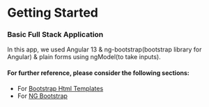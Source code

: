 # Getting Started

### Basic Full Stack Application
In this app, we used Angular 13 & ng-bootstrap(bootstrap library for Angular) & plain forms using ngModel(to take inputs). 


#### For further reference, please consider the following sections:

* For [Bootstrap Html Templates](https://www.bootdey.com/)
* For [NG Bootstrap](https://ng-bootstrap.github.io/)
